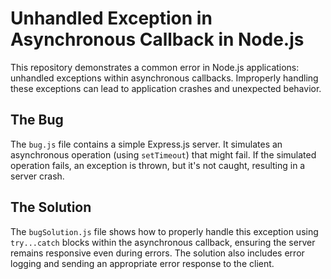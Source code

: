 # Unhandled Exception in Asynchronous Callback in Node.js

This repository demonstrates a common error in Node.js applications: unhandled exceptions within asynchronous callbacks.  Improperly handling these exceptions can lead to application crashes and unexpected behavior.

## The Bug

The `bug.js` file contains a simple Express.js server.  It simulates an asynchronous operation (using `setTimeout`) that might fail.  If the simulated operation fails, an exception is thrown, but it's not caught, resulting in a server crash.

## The Solution

The `bugSolution.js` file shows how to properly handle this exception using `try...catch` blocks within the asynchronous callback, ensuring the server remains responsive even during errors.  The solution also includes error logging and sending an appropriate error response to the client.